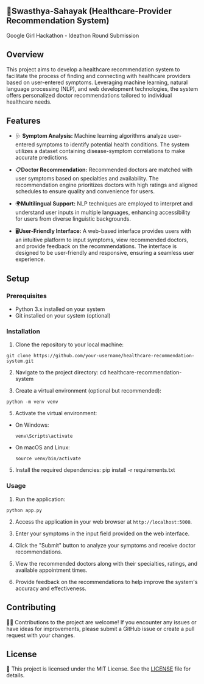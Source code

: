 ## 🏥Swasthya-Sahayak (Healthcare-Provider Recommendation System)
Google Girl Hackathon - Ideathon Round Submission

## Overview

This project aims to develop a healthcare recommendation system to facilitate the process of finding and connecting with healthcare providers based on user-entered symptoms. Leveraging machine learning, natural language processing (NLP), and web development technologies, the system offers personalized doctor recommendations tailored to individual healthcare needs.

## Features

- 🩺 **Symptom Analysis:** Machine learning algorithms analyze user-entered symptoms to identify potential health conditions. The system utilizes a dataset containing disease-symptom correlations to make accurate predictions.
  
- 📋**Doctor Recommendation:** Recommended doctors are matched with user symptoms based on specialties and availability. The recommendation engine prioritizes doctors with high ratings and aligned schedules to ensure quality and convenience for users.

- 🌍**Multilingual Support:** NLP techniques are employed to interpret and understand user inputs in multiple languages, enhancing accessibility for users from diverse linguistic backgrounds.

- 🖥️**User-Friendly Interface:** A web-based interface provides users with an intuitive platform to input symptoms, view recommended doctors, and provide feedback on the recommendations. The interface is designed to be user-friendly and responsive, ensuring a seamless user experience.

## Setup

### Prerequisites

- Python 3.x installed on your system
- Git installed on your system (optional)

### Installation

1. Clone the repository to your local machine:
```
git clone https://github.com/your-username/healthcare-recommendation-system.git
```

2. Navigate to the project directory:
cd healthcare-recommendation-system

3. Create a virtual environment (optional but recommended):
```
python -m venv venv
```

5. Activate the virtual environment:

- On Windows:

  ```
  venv\Scripts\activate
  ```

- On macOS and Linux:

  ```
  source venv/bin/activate
  ```

5. Install the required dependencies:
pip install -r requirements.txt


### Usage

1. Run the application:
```
python app.py
```


2. Access the application in your web browser at `http://localhost:5000`.

3. Enter your symptoms in the input field provided on the web interface.

4. Click the "Submit" button to analyze your symptoms and receive doctor recommendations.

5. View the recommended doctors along with their specialties, ratings, and available appointment times.

6. Provide feedback on the recommendations to help improve the system's accuracy and effectiveness.

## Contributing

👩‍💻 Contributions to the project are welcome! If you encounter any issues or have ideas for improvements, please submit a GitHub issue or create a pull request with your changes.

## License

📝 This project is licensed under the MIT License. See the [LICENSE](LICENSE) file for details.



